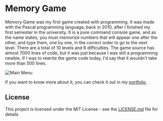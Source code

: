# Memory Game
Memory Game was my first game created with programming. It was made with the Pascal programming language, back in 2010, after I finished my first semester in the university. It is a pure command console game, and as the name states, you must memorize numbers that will appear one after the other, and type them, one by one, in the correct order to go to the next level. There are a total of 10 levels and 6 difficulties. The game source has almost 7000 lines of code, but it was just because I was still a programming newbie, If I was to rewrite the game code today, I'd say that it wouldn't take more than 500 lines.

![Main Menu](https://portfolium1.cloudimg.io/fit/960x540/c000000/https://cdn.portfolium.com/ugcs3%2Fentry%2FyIQhph1T9KWb4I60QB2A_Screenshot1.png)

If you want to know more about it, you can check it out in my [portfolio](https://portfolium.com/entry/memory-game-2).

## License

This project is licensed under the MIT License - see the [LICENSE.md](LICENSE.md) file for details
